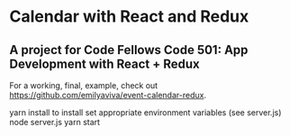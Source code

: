 # Calendar with React and Redux

## A project for Code Fellows Code 501: App Development with React + Redux

For a working, final, example, check out https://github.com/emilyaviva/event-calendar-redux.

yarn install to install
set appropriate environment variables (see server.js)
node server.js
yarn start
